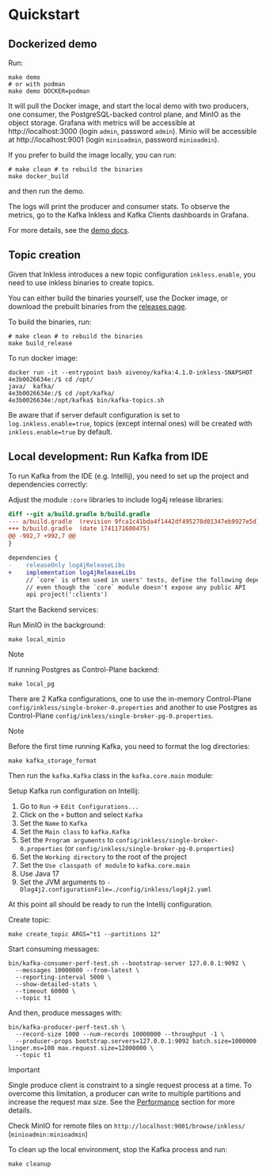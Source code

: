 # Quickstart

## Dockerized demo

Run:

```shell
make demo
# or with podman
make demo DOCKER=podman
```

It will pull the Docker image, and start the local demo with two producers, one consumer, the PostgreSQL-backed control plane, and MinIO as the object storage. 
Grafana with metrics will be accessible at http://localhost:3000 (login `admin`, password `admin`). 
Minio will be accessible at http://localhost:9001 (login `minioadmin`, password `minioadmin`). 

If you prefer to build the image locally, you can run:

```shell
# make clean # to rebuild the binaries
make docker_build
```

and then run the demo.

The logs will print the producer and consumer stats.
To observe the metrics, go to the Kafka Inkless and Kafka Clients dashboards in Grafana.

For more details, see the [demo docs](./../../docker/examples/docker-compose-files/inkless/README.md).


## Topic creation

Given that Inkless introduces a new topic configuration `inkless.enable`, you need to use inkless binaries to create topics.

You can either build the binaries yourself, use the Docker image, or download the prebuilt binaries from the [releases page](https://github.com/aiven/inkless/releases).

To build the binaries, run:

```shell
# make clean # to rebuild the binaries
make build_release
```

To run docker image:

```shell
docker run -it --entrypoint bash aivenoy/kafka:4.1.0-inkless-SNAPSHOT
4e3b0026634e:/$ cd /opt/
java/  kafka/
4e3b0026634e:/$ cd /opt/kafka/
4e3b0026634e:/opt/kafka$ bin/kafka-topics.sh
```

Be aware that if server default configuration is set to `log.inkless.enable=true`, topics (except internal ones) will be created with `inkless.enable=true` by default.

## Local development: Run Kafka from IDE

To run Kafka from the IDE (e.g. Intellij), you need to set up the project and dependencies correctly:

Adjust the module `:core` libraries to include log4j release libraries:

```diff
diff --git a/build.gradle b/build.gradle
--- a/build.gradle	(revision 9fca1c41bda4f1442df495278d01347eb9927e5d)
+++ b/build.gradle	(date 1741171600475)
@@ -992,7 +992,7 @@
}

dependencies {
-    releaseOnly log4jReleaseLibs
+    implementation log4jReleaseLibs
     // `core` is often used in users' tests, define the following dependencies as `api` for backwards compatibility
     // even though the `core` module doesn't expose any public API
     api project(':clients')
```

Start the Backend services:

Run MinIO in the background:

```shell
make local_minio
```

> [!NOTE]
> If running Postgres as Control-Plane backend:
> ```shell
> make local_pg
> ```

There are 2 Kafka configurations, one to use the in-memory Control-Plane `config/inkless/single-broker-0.properties` and another to use Postgres as Control-Plane `config/inkless/single-broker-pg-0.properties`.

> [!NOTE]
> Before the first time running Kafka, you need to format the log directories:
> 
> ```shell
> make kafka_storage_format
> ```

Then run the `kafka.Kafka` class in the `kafka.core.main` module:

Setup Kafka run configuration on Intellij:

1. Go to `Run` -> `Edit Configurations...`
2. Click on the `+` button and select `Kafka`
3. Set the `Name` to `Kafka`
4. Set the `Main class` to `kafka.Kafka`
5. Set the `Program arguments` to `config/inkless/single-broker-0.properties` (or `config/inkless/single-broker-pg-0.properties`)
6. Set the `Working directory` to the root of the project
7. Set the `Use classpath of module` to `kafka.core.main`
8. Use Java 17
9. Set the JVM arguments to `-Dlog4j2.configurationFile=./config/inkless/log4j2.yaml`

At this point all should be ready to run the Intellij configuration.

Create topic:

```shell
make create_topic ARGS="t1 --partitions 12"
```

Start consuming messages:

```shell
bin/kafka-consumer-perf-test.sh --bootstrap-server 127.0.0.1:9092 \
  --messages 10000000 --from-latest \
  --reporting-interval 5000 \
  --show-detailed-stats \
  --timeout 60000 \
  --topic t1
```

And then, produce messages with:

```shell
bin/kafka-producer-perf-test.sh \
  --record-size 1000 --num-records 10000000 --throughput -1 \
  --producer-props bootstrap.servers=127.0.0.1:9092 batch.size=1000000 linger.ms=100 max.request.size=12000000 \
  --topic t1
```

> [!IMPORTANT]  
> Single produce client is constraint to a single request process at a time.
> To overcome this limitation, a producer can write to multiple partitions and increase the request max size.
> See the [Performance](./PERFORMANCE.md) section for more details.


Check MinIO for remote files on `http://localhost:9001/browse/inkless/` (`minioadmin:minioadmin`)

To clean up the local environment, stop the Kafka process and run:

```shell
make cleanup
```

